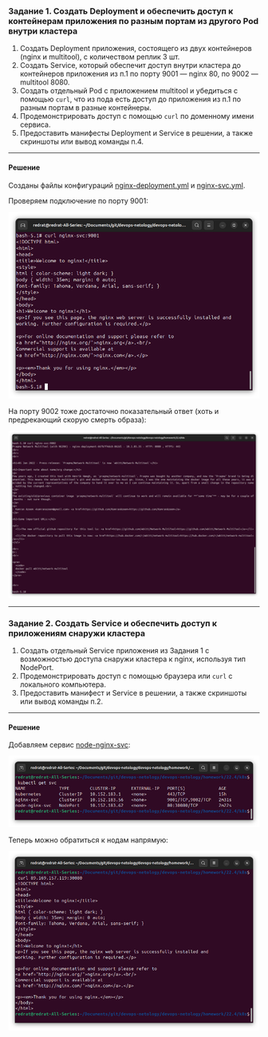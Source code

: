 ### Задание 1. Создать Deployment и обеспечить доступ к контейнерам приложения по разным портам из другого Pod внутри кластера

1. Создать Deployment приложения, состоящего из двух контейнеров (nginx и multitool), с количеством реплик 3 шт.
2. Создать Service, который обеспечит доступ внутри кластера до контейнеров приложения из п.1 по порту 9001 — nginx 80, по 9002 — multitool 8080.
3. Создать отдельный Pod с приложением multitool и убедиться с помощью `curl`, что из пода есть доступ до приложения из п.1 по разным портам в разные контейнеры.
4. Продемонстрировать доступ с помощью `curl` по доменному имени сервиса.
5. Предоставить манифесты Deployment и Service в решении, а также скриншоты или вывод команды п.4.

---

#### Решение

Созданы файлы конфигураций [nginx-deployment.yml](k8s/nginx-deployment.yml) и [nginx-svc.yml](k8s/nginx-svc.yml).

Проверяем подключение по порту 9001:

![alt text](img/1.0.png)

На порту 9002 тоже достаточно показательный ответ (хоть и предрекающий скорую смерть образа):

![alt text](img/1.1.png)

---

### Задание 2. Создать Service и обеспечить доступ к приложениям снаружи кластера

1. Создать отдельный Service приложения из Задания 1 с возможностью доступа снаружи кластера к nginx, используя тип NodePort.
2. Продемонстрировать доступ с помощью браузера или `curl` с локального компьютера.
3. Предоставить манифест и Service в решении, а также скриншоты или вывод команды п.2.

---

#### Решение

Добавляем сервис [node-nginx-svc](k8s/node-nginx-svc.yml):

![alt text](img/2.0.png)

Теперь можно обратиться к нодам напрямую:

![alt text](img/2.1.png)